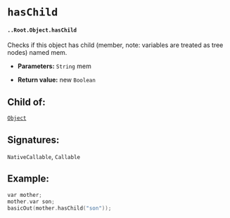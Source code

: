 # `hasChild`

#### `..Root.Object.hasChild`

Checks if this object has child (member, note: variables are treated as tree nodes) named mem.

* **Parameters:** `String` mem

* **Return value:** new `Boolean`

## Child of:

[`Object`](docs..Root.Object.md)

## Signatures:

`NativeCallable`, `Callable`

## Example:

```c
var mother;
mother.var son;
basicOut(mother.hasChild("son"));
```